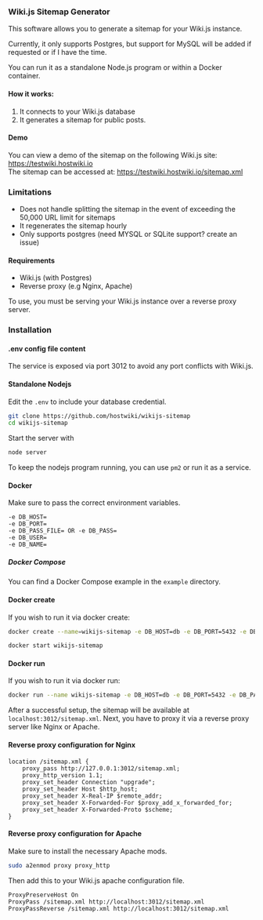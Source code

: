 ### Wiki.js Sitemap Generator

This software allows you to generate a sitemap for your Wiki.js instance.  

Currently, it only supports Postgres, but support for MySQL will be added if requested or if I have the time.  

You can run it as a standalone Node.js program or within a Docker container.

#### How it works:
1. It connects to your Wiki.js database
2. It generates a sitemap for public posts.

#### Demo
You can view a demo of the sitemap on the following Wiki.js site: https://testwiki.hostwiki.io  
The sitemap can be accessed at: https://testwiki.hostwiki.io/sitemap.xml

### Limitations
- Does not handle splitting the sitemap in the event of exceeding the 50,000 URL limit for sitemaps
- It regenerates the sitemap hourly
- Only supports postgres (need MYSQL or SQLite support? create an issue)

#### Requirements
- Wiki.js (with Postgres)
- Reverse proxy (e.g Nginx, Apache)


To use, you must be serving your Wiki.js instance over a reverse proxy server.

### Installation

#### .env config file content
The service is exposed via port 3012 to avoid any port conflicts with Wiki.js.

#### Standalone Nodejs
Edit the `.env` to include your database credential.  

```bash
git clone https://github.com/hostwiki/wikijs-sitemap
cd wikijs-sitemap
```

Start the server with 
```bash
node server
```  

To keep the nodejs program running, you can use `pm2` or run it as a service.

#### Docker
Make sure to pass the correct environment variables.
```
-e DB_HOST=
-e DB_PORT=
-e DB_PASS_FILE= OR -e DB_PASS=
-e DB_USER=
-e DB_NAME=
```

##### Docker Compose
You can find a Docker Compose example in the `example` directory.

#### Docker create
If you wish to run it via docker create:   
```bash
docker create --name=wikijs-sitemap -e DB_HOST=db -e DB_PORT=5432 -e DB_PASS_FILE=/etc/wiki/.db-secret -v /etc/wiki/.db-secret:/etc/wiki/.db-secret:ro -e DB_USER=wiki -e DB_NAME=wiki --restart=unless-stopped --network=wikinet -p 3012:3012 hostwiki/wikijs-sitemap:1
```  
```bash
docker start wikijs-sitemap
````  

#### Docker run
If you wish to run it via docker run:  
```bash
docker run --name wikijs-sitemap -e DB_HOST=db -e DB_PORT=5432 -e DB_PASS_FILE=/etc/wiki/.db-secret -v /etc/wiki/.db-secret:/etc/wiki/.db-secret:ro -e DB_USER=wiki -e DB_NAME=wiki --restart=unless-stopped --network=wikinet -p 3012:3012 -d hostwiki/wikijs-sitemap:1
```

After a successful setup, the sitemap will be available at `localhost:3012/sitemap.xml`.
Next, you have to proxy it via a reverse proxy server like Nginx or Apache.

#### Reverse proxy configuration for Nginx

```
location /sitemap.xml {
    proxy_pass http://127.0.0.1:3012/sitemap.xml;
    proxy_http_version 1.1;
    proxy_set_header Connection "upgrade";
    proxy_set_header Host $http_host;
    proxy_set_header X-Real-IP $remote_addr;
    proxy_set_header X-Forwarded-For $proxy_add_x_forwarded_for;
    proxy_set_header X-Forwarded-Proto $scheme;
}
```

#### Reverse proxy configuration for Apache
Make sure to install the necessary Apache mods.  

```bash
sudo a2enmod proxy proxy_http
```

Then add this to your Wiki.js apache configuration file.  
```
ProxyPreserveHost On
ProxyPass /sitemap.xml http://localhost:3012/sitemap.xml
ProxyPassReverse /sitemap.xml http://localhost:3012/sitemap.xml
```